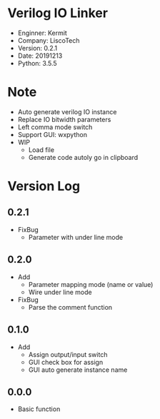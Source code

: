 # Verilog IO Linker
- Enginner: Kermit
- Company: LiscoTech
- Version: 0.2.1
- Date: 20191213
- Python: 3.5.5

# Note
- Auto generate verilog IO instance
- Replace IO bitwidth parameters
- Left comma mode switch
- Support GUI: wxpython
- WIP
	- Load file
	- Generate code autoly go in clipboard 

# Version Log
## 0.2.1
- FixBug
  - Parameter with under line mode
## 0.2.0
- Add
	- Parameter mapping mode (name or value)
	- Wire under line mode
- FixBug
	- Parse the comment function

## 0.1.0
- Add
	- Assign output/input switch
	- GUI check box for assign
	- GUI auto generate instance name

## 0.0.0
- Basic function